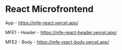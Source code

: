 # React Microfrontend

App - https://mfe-react.vercel.app/

MFE1 - Header - https://mfe-react-header.vercel.app/

MFE2 - Body - https://mfe-react-body.vercel.app/
